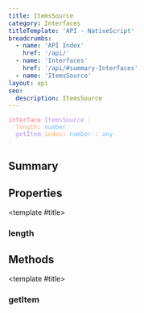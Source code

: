 ```yaml
---
title: ItemsSource
category: Interfaces
titleTemplate: 'API - NativeScript'
breadcrumbs:
  - name: 'API Index'
    href: '/api/'
  - name: 'Interfaces'
    href: '/api/#summary-Interfaces'
  - name: 'ItemsSource'
layout: api
seo:
  description: ItemsSource
---
```


<!-- This page is auto generated, do not edit manually. -->
<!-- Run "yarn generate:api-docs" to regenerate -->

<script setup lang="ts">
  import { provide } from "vue";
  import API_DATA from "./ItemsSource.data.json";
  
  provide('API_DATA', API_DATA);
</script>

<APIRefHierarchy v-once />

<pre class="not-prose [&_a]:text-blue-400 [&_a]:no-underline"><code><span class="line"><span style="color: #F97583">interface</span><span style="color: #E1E4E8"> </span><span style="color: #B392F0">ItemsSource</span><span style="color: #E1E4E8"> {</span></span>
<span class="line"><span style="color: #E1E4E8">  </span><span style="color: #FFAB70">length</span><span style="color: #F97583">:</span><span style="color: #E1E4E8"> </span><span style="color: #79B8FF">number</span><span style="color: #E1E4E8">;</span></span>
<span class="line"><span style="color: #E1E4E8">  </span><span style="color: #B392F0">getItem</span><span style="color: #E1E4E8">(</span><span style="color: #FFAB70">index</span><span style="color: #F97583">:</span><span style="color: #E1E4E8"> </span><span style="color: #79B8FF">number</span><span style="color: #E1E4E8">)</span><span style="color: #F97583">:</span><span style="color: #E1E4E8"> </span><span style="color: #79B8FF">any</span><span style="color: #E1E4E8">;</span></span>
<span class="line"><span style="color: #E1E4E8">}</span></span></code></pre>

## <Heading ignore>Summary</Heading>

<APIRefSummary v-once />

## Properties

<div class="">

<APIRef for="18112" v-once>

<template #title>

### length

</template>

</APIRef>

</div>

## Methods

<div class="">

<APIRef for="18113" v-once>

<template #title>

### getItem

</template>

</APIRef>

</div>
